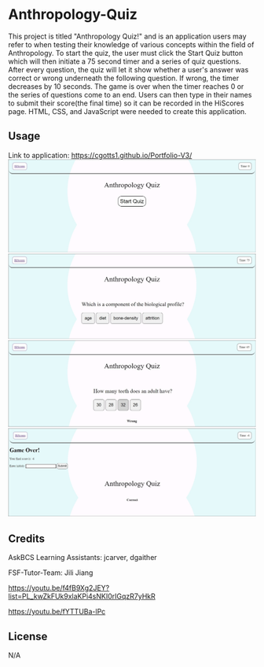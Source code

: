# Anthropology-Quiz

This project is titled "Anthropology Quiz!" and is an application users may refer to when testing their knowledge of various concepts within the field of Anthropology. To start the quiz, the user must click the Start Quiz button which will then initiate a 75 second timer and a series of quiz questions. After every question, the quiz will let it show whether a user's answer was correct or wrong underneath the following question. If wrong, the timer decreases by 10 seconds. The game is over when the timer reaches 0 or the series of questions come to an end. Users can then type in their names to submit their score(the final time) so it can be recorded in the HiScores page. HTML, CSS, and JavaScript were needed to create this application.

## Usage

Link to application: https://cgotts1.github.io/Portfolio-V3/
![Anthropology Quiz Screenshot](/images/Anthro1.jpg)
![Anthropology Quiz Screenshot](/images/Anthro2.jpg)
![Anthropology Quiz Screenshot](/images/Anthro3.jpg)
![Anthropology Quiz Screenshot](/images/Anthro4.jpg)

## Credits

AskBCS Learning Assistants: jcarver, dgaither

FSF-Tutor-Team: Jili Jiang

https://youtu.be/f4fB9Xg2JEY?list=PL_kwZkFUk9xlaKPi4sNKI0rIGqzR7yHkR

https://youtu.be/fYTTUBa-lPc


## License

N/A